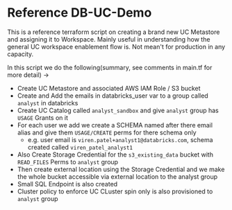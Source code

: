 # Reference DB-UC-Demo

This is a reference terraform script on creating a brand new UC Metastore and assigning it to Workspace. Mainly useful in understanding how the general UC workspace enablement flow is. Not mean't for production in any capacity.

In this script we do the following(summary, see comments in main.tf for more detail) ->

* Create UC Metastore and associated AWS IAM Role / S3 bucket
* Create and Add the emails in databricks_user var to a group called `analyst` in databricks
* Create UC Catalog called `analyst_sandbox` and give `analyst` group has `USAGE` Grants on it
* For each user we add we create a SCHEMA named after there email alias and give them `USAGE/CREATE` perms for there schema only
    * e.g. user email is `viren.patel+analyst1@databricks.com`, schema created called `viren_patel_analyst1`
* Also Create Storage Credential for the `s3_existing_data` bucket with `READ_FILES` Perms to `analyst` group
* Then create external location using the Storage Credential and we make the whole bucket accessible via external location to the analyst group
* Small SQL Endpoint is also created
* Cluster policy to enforce UC CLuster spin only is also provisioned to `analyst` group
